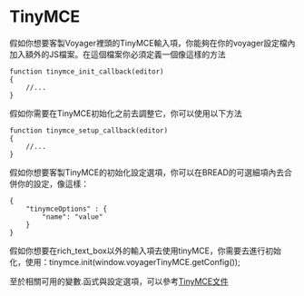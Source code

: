 # TinyMCE

假如你想要客製Voyager裡頭的TinyMCE輸入項，你能夠在你的voyager設定檔內加入額外的JS檔案。在這個檔案你必須定義一個像這樣的方法

```
function tinymce_init_callback(editor)
{
    //...
}
```

假如你需要在TinyMCE初始化之前去調整它，你可以使用以下方法

```
function tinymce_setup_callback(editor)
{
    //...
}
```

假如你想要客製TinyMCE的初始化設定選項，你可以在BREAD的可選細項內去合併你的設定，像這樣：

```
{
    "tinymceOptions" : {
        "name": "value"
    }
}
```

假如你想要在rich\_text\_box以外的輸入項去使用tinyMCE，你需要去進行初始化，使用：tinymce.init\(window.voyagerTinyMCE.getConfig\(\)\);

至於相關可用的變數.函式與設定選項，可以參考[TinyMCE文件](https://www.tinymce.com/docs/api/tinymce/tinymce.editor/)

